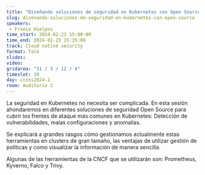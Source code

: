 ```yaml
---
title: "Diseñando soluciones de seguridad en Kubernetes con Open Source"
slug: disenando-soluciones-de-seguridad-en-kubernetes-con-open-source
speakers:
 - Franco Hielpos
time_start: 2024-02-23 15:00:00
time_end: 2024-02-23 15:35:00
track: Cloud native security
format: Talk
slides: 
video: 
gridarea: "11 / 3 / 12 / 4"
timeslot: 20
day: ccoss2024-1
room: Auditorio 2
---
```


La seguridad en Kubernetes no necesita ser complicada. En esta sesión ahondaremos en diferentes soluciones de seguridad Open Source para cubrir los frentes de ataque más comunes en Kubernetes: Detección de vulnerabilidades, malas configuraciones y anomalías.
 
Se explicará a grandes rasgos cómo gestionamos actualmente estas herramientas en clusters de gran tamaño, las ventajas de utilizar gestión de políticas y como visualizar la información de manera sencilla.
 
Algunas de las herramientas de la CNCF que se utilizarán son: Prometheus, Kyverno, Falco y Trivy.